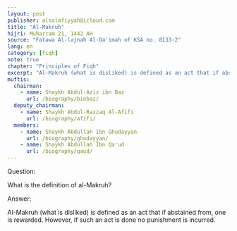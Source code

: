 ```yaml
---
layout: post
publisher: alsalafiyyah@icloud.com
title: "Al-Makruh"
hijri: Muharram 21, 1442 AH
source: "Fatawa Al-lajnah Al-Da'imah of KSA no. 8133-2"
lang: en
category: [fiqh]
note: true
chapter: "Principles of Fiqh"
excerpt: "Al-Makruh (what is disliked) is defined as an act that if abstained from, one is rewarded. However, if such an act is done no punishment is incurred."
muftis:
  chairman: 
    - name: Shaykh Abdul-Aziz ibn Baz
      url: /biography/binbaz/
  deputy_chairman:
    - name: Shaykh Abdul-Razzaq Al-Afifi
      url: /biography/afifi/
  members: 
    - name: Shaykh Abdullah Ibn Ghudayyan
      url: /biography/ghudayyan/
    - name: Shaykh Abdullah Ibn Qa'ud
      url: /biography/qaud/
---
```


Question:

What is the definition of al-Makruh? 

Answer:

Al-Makruh (what is disliked) is defined as an act that if abstained from, one is rewarded. However, if such an act is done no punishment is incurred.
